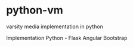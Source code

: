 python-vm
=========

varsity media implementation in python

Implementation
Python - Flask
Angular
Bootstrap
